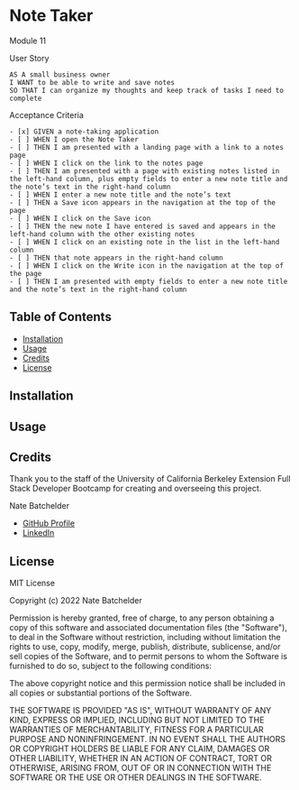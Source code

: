 # Note Taker

Module 11

User Story
```
AS A small business owner
I WANT to be able to write and save notes
SO THAT I can organize my thoughts and keep track of tasks I need to complete
```

Acceptance Criteria

```
- [x] GIVEN a note-taking application
- [ ] WHEN I open the Note Taker
- [ ] THEN I am presented with a landing page with a link to a notes page
- [ ] WHEN I click on the link to the notes page
- [ ] THEN I am presented with a page with existing notes listed in the left-hand column, plus empty fields to enter a new note title and the note’s text in the right-hand column
- [ ] WHEN I enter a new note title and the note’s text
- [ ] THEN a Save icon appears in the navigation at the top of the page
- [ ] WHEN I click on the Save icon
- [ ] THEN the new note I have entered is saved and appears in the left-hand column with the other existing notes
- [ ] WHEN I click on an existing note in the list in the left-hand column
- [ ] THEN that note appears in the right-hand column
- [ ] WHEN I click on the Write icon in the navigation at the top of the page
- [ ] THEN I am presented with empty fields to enter a new note title and the note’s text in the right-hand column
```
## Table of Contents
- [Installation](#installation)
- [Usage](#usage)
- [Credits](#credits)
- [License](#license)

## Installation

## Usage

## Credits
Thank you to the staff of the University of California Berkeley Extension Full Stack Developer Bootcamp for creating and overseeing this project.

Nate Batchelder
- [GitHub Profile](https://github.com/NateBatchelder)
- [LinkedIn](https://www.linkedin.com/in/nathan-batchelder/)


## License
MIT License

Copyright (c) 2022 Nate Batchelder

Permission is hereby granted, free of charge, to any person obtaining a copy
of this software and associated documentation files (the "Software"), to deal
in the Software without restriction, including without limitation the rights
to use, copy, modify, merge, publish, distribute, sublicense, and/or sell
copies of the Software, and to permit persons to whom the Software is
furnished to do so, subject to the following conditions:

The above copyright notice and this permission notice shall be included in all
copies or substantial portions of the Software.

THE SOFTWARE IS PROVIDED "AS IS", WITHOUT WARRANTY OF ANY KIND, EXPRESS OR
IMPLIED, INCLUDING BUT NOT LIMITED TO THE WARRANTIES OF MERCHANTABILITY,
FITNESS FOR A PARTICULAR PURPOSE AND NONINFRINGEMENT. IN NO EVENT SHALL THE
AUTHORS OR COPYRIGHT HOLDERS BE LIABLE FOR ANY CLAIM, DAMAGES OR OTHER
LIABILITY, WHETHER IN AN ACTION OF CONTRACT, TORT OR OTHERWISE, ARISING FROM,
OUT OF OR IN CONNECTION WITH THE SOFTWARE OR THE USE OR OTHER DEALINGS IN THE
SOFTWARE.